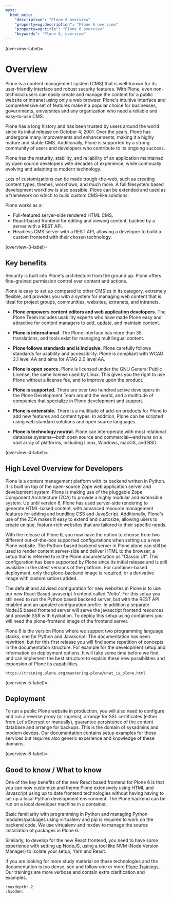 ```yaml
---
myst:
  html_meta:
    "description": "Plone 6 overview"
    "property=og:description": "Plone 6 overview"
    "property=og:title": "Plone 6 overview"
    "keywords": "Plone 6, overview"
---
```


(overview-label)=


# Overview

Plone is a content management system (CMS) that is well-known for its user-friendly interface and robust security features. 
With Plone, even non-technical users can easily create and manage the content for a public website or intranet using only a web browser. 
Plone's intuitive interface and comprehensive set of features make it a popular choice for businesses, governments, universities and any organization  who need a reliable and easy-to-use CMS.

Plone has a long history and has been trusted by users around the world since its initial release on October 4, 2001. 
Over the years, Plone has undergone many improvements and enhancements, making it a highly mature and stable CMS. 
Additionally, Plone is supported by a strong community of users and developers who contribute to its ongoing success.

Plone has the maturity, stability, and reliability of an application maintained by open source developers with decades of experience, while continually evolving and adapting to modern technology.

Lots of customizations can be made trough-the-web, such as creating content types, themes, workflows, and much more.
A full filesystem based development workflow is also possible.
Plone can be extended and used as a framework on which to build custom CMS-like solutions.

Plone works as a:

- Full-featured server-side rendered HTML CMS.
- React-based frontend for editing and viewing content, backed by a server with a REST API.
- Headless CMS server with a REST API, allowing a developer to build a custom frontend with their chosen technology.

(overview-3-label)=

## Key benefits

Security is built into Plone's architecture from the ground up.
Plone offers fine-grained permission control over content and actions.

Plone is easy to set up compared to other CMS'es in its category, extremely flexible, and provides you with a system for managing web content that is ideal for project groups, communities, websites, extranets, and intranets.

- **Plone empowers content editors and web application developers.**
  The Plone Team includes usability experts who have made Plone easy and attractive for content managers to add, update, and maintain content.

- **Plone is international.**
  The Plone interface has more than 35 translations, and tools exist for managing multilingual content.

- **Plone follows standards and is inclusive.**
  Plone carefully follows standards for usability and accessibility.
  Plone is compliant with WCAG 2.1 level AA and aims for ATAG 2.0 level AA.

- **Plone is open source.**
  Plone is licensed under the GNU General Public License, the same license used by Linux.
  This gives you the right to use Plone without a license fee, and to improve upon the product.

- **Plone is supported.**
  There are over two hundred active developers in the Plone Development Team around the world, and a multitude of companies that specialize in Plone development and support.

- **Plone is extensible.**
  There is a multitude of add-on products for Plone to add new features and content types.
  In addition, Plone can be scripted using web standard solutions and open source languages.

- **Plone is technology neutral.**
  Plone can interoperate with most relational database systems—both open source and commercial—and runs on a vast array of platforms, including Linux, Windows, macOS, and BSD.



(overview-4-label)=

## High Level Overview for Developers

Plone is a content management platform with its backend written in Python.
It is built on top of the open-source Zope web application server and development system. 
Plone is making use of the pluggable Zope Component Architecture (ZCA) to provide a highly modular and extensible system.
Up until version 6, Plone has used server-side rendering to generate HTML-based content, with advanced resource management features for adding and bundling CSS and JavaScript. 
Additionally, Plone's use of the ZCA makes it easy to extend and custosize, allowing users to create unique, feature-rich websites that are tailored to their specific needs.

With the release of Plone 6, you now have the option to choose from two different out-of-the-box supported configurations when setting up a new Plone website.
The Python-based backend server in Plone alone can still be used to render content server-side and deliver HTML to the browser, a setup that is referred to in the Plone documentation as "Classic UI". 
This configuration has been supported by Plone since its initial release and is still available in the latest versions of the platform. 
For container-based deployment, only the plone-backend image is required, or a derivative image with customisations added. 

The default and advised configuration for new websites in Plone is to use our new React Based javascript frontend called 'Volto'.
For this setup you still need to run the Python based backend server, but with the REST API enabled and an updated configuration profile.
In addition a separate NodeJS based frontend server will serve the javascript frontend resources and provide SSR with hydration.
To deploy this setup using containers you will need the plone-frontend image of the frontend server.

Plone 6 is the version Plone where we support two programming language stacks, one for Python and Javascript.
The documentation has been rewritten, but for this first release you will find some repetition of concepts in the documentation structure.
For example for the development setup and information on deployment options.
It will take some time before we find and can implement the best structure to explain these new possibilities and expansion of Plone its capabilities.

```{seealso}
https://training.plone.org/mastering-plone/what_is_plone.html
```


(overview-5-label)=
## Deployment

To run a public Plone website in production, you will also need to configure and run a reverse proxy (or ingress), arrange for SSL certificates (either from Let's Encrypt or manually), guarantee persistence of the content database and arrange for backups.
This is the domain of sysadmins and modern devops.
Our documentation contains setup examples for these services but requires also generic experience and knowledge of these domains.


(overview-6-label)=
## Good to know / What to know

One of the key benefits of the new React based frontend for Plone 6 is that you can now customize and theme Plone extensively using HTML and Javascript using up to date frontend technologies without having having to set up a local Python development environment.
The Plone backend can be run on a local developer machine in a container.

Basic familiarity with programming in Python and managing Python modules/packages using virtualenv and pip is required to work on the backend code.
We use virtualenv and mxdev to manage the source installation of packages in Plone 6.

Similarly, to develop for the new React frontend, you need to have some experience with setting up NodeJS, using a tool like NVM (Node Version Manager) to isolate your setup, Yarn and React.

If you are looking for more study material on these technologies and the documentation  is too dense, see and follow one or more [Plone Trainings](https://training.plone.org).
Our trainings are more verbose and contain extra clarification and examples.


```{toctree}
:maxdepth: 2
:hidden:


```
